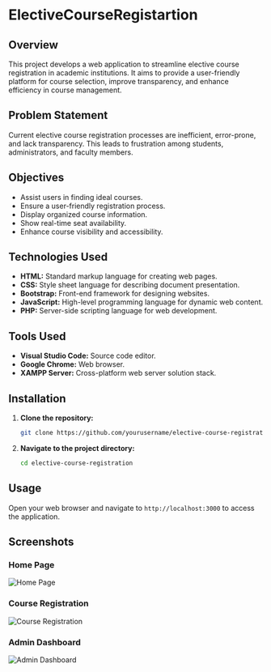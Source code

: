 # ElectiveCourseRegistartion

## Overview

This project develops a web application to streamline elective course registration in academic institutions. It aims to provide a user-friendly platform for course selection, improve transparency, and enhance efficiency in course management.

## Problem Statement

Current elective course registration processes are inefficient, error-prone, and lack transparency. This leads to frustration among students, administrators, and faculty members. 

## Objectives

- Assist users in finding ideal courses.
- Ensure a user-friendly registration process.
- Display organized course information.
- Show real-time seat availability.
- Enhance course visibility and accessibility.

## Technologies Used

- **HTML:** Standard markup language for creating web pages.
- **CSS:** Style sheet language for describing document presentation.
- **Bootstrap:** Front-end framework for designing websites.
- **JavaScript:** High-level programming language for dynamic web content.
- **PHP:** Server-side scripting language for web development.

## Tools Used

- **Visual Studio Code:** Source code editor.
- **Google Chrome:** Web browser.
- **XAMPP Server:** Cross-platform web server solution stack.

## Installation

1. **Clone the repository:**
    ```bash
    git clone https://github.com/yourusername/elective-course-registration.git
    ```
2. **Navigate to the project directory:**
    ```bash
    cd elective-course-registration

## Usage

Open your web browser and navigate to `http://localhost:3000` to access the application.
## Screenshots

### Home Page
![Home Page](screenshots/homepage.png)

### Course Registration
![Course Registration](screenshots/course-registration.png)

### Admin Dashboard
![Admin Dashboard](screenshots/admin-dashboard.png)
